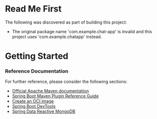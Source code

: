 # Read Me First
The following was discovered as part of building this project:

* The original package name 'com.example.chat-app' is invalid and this project uses 'com.example.chatapp' instead.

# Getting Started

### Reference Documentation
For further reference, please consider the following sections:

* [Official Apache Maven documentation](https://maven.apache.org/guides/index.html)
* [Spring Boot Maven Plugin Reference Guide](https://docs.spring.io/spring-boot/docs/2.5.5/maven-plugin/reference/html/)
* [Create an OCI image](https://docs.spring.io/spring-boot/docs/2.5.5/maven-plugin/reference/html/#build-image)
* [Spring Boot DevTools](https://docs.spring.io/spring-boot/docs/2.5.5/reference/htmlsingle/#using-boot-devtools)
* [Spring Data Reactive MongoDB](https://docs.spring.io/spring-boot/docs/2.5.5/reference/htmlsingle/#boot-features-mongodb)

